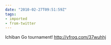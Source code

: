 ```yaml
---
date: "2010-02-27T09:51:59Z"
tags:
- imported
- from-twitter
---
```

Ichiban Go tournament\!  http://yfrog.com/37wuhhj

